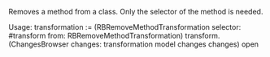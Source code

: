 Removes a method from a class. Only the selector of the method is needed.

Usage:
transformation := (RBRemoveMethodTransformation 
		selector: #transform
		from: RBRemoveMethodTransformation)
		transform. 
(ChangesBrowser changes: transformation model changes changes) open